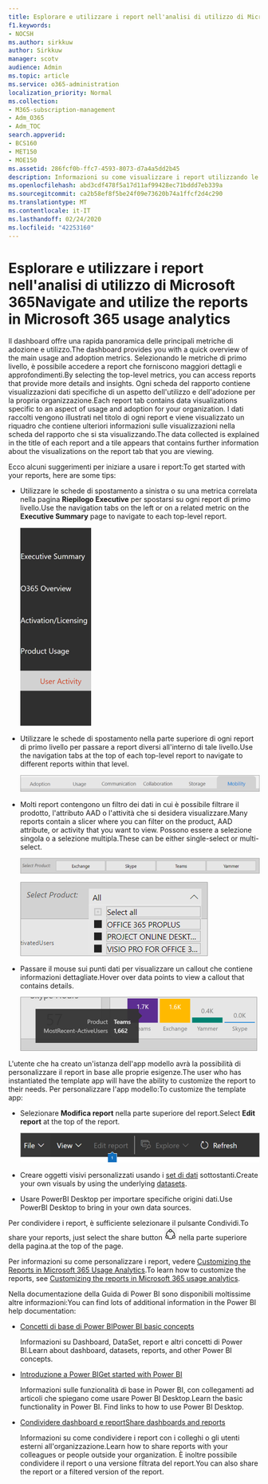 ```yaml
---
title: Esplorare e utilizzare i report nell'analisi di utilizzo di Microsoft 365
f1.keywords:
- NOCSH
ms.author: sirkkuw
author: Sirkkuw
manager: scotv
audience: Admin
ms.topic: article
ms.service: o365-administration
localization_priority: Normal
ms.collection:
- M365-subscription-management
- Adm_O365
- Adm_TOC
search.appverid:
- BCS160
- MET150
- MOE150
ms.assetid: 286fcf0b-ffc7-4593-8073-d7a4a5dd2b45
description: Informazioni su come visualizzare i report utilizzando le schede di spostamento e i filtri.
ms.openlocfilehash: abd3cdf478f5a17d11af99428ec71bddd7eb339a
ms.sourcegitcommit: ca2b58ef8f5be24f09e73620b74a1ffcf2d4c290
ms.translationtype: MT
ms.contentlocale: it-IT
ms.lasthandoff: 02/24/2020
ms.locfileid: "42253160"
---
```

# <a name="navigate-and-utilize-the-reports-in-microsoft-365-usage-analytics"></a><span data-ttu-id="d63db-103">Esplorare e utilizzare i report nell'analisi di utilizzo di Microsoft 365</span><span class="sxs-lookup"><span data-stu-id="d63db-103">Navigate and utilize the reports in Microsoft 365 usage analytics</span></span>

<span data-ttu-id="d63db-104">Il dashboard offre una rapida panoramica delle principali metriche di adozione e utilizzo.</span><span class="sxs-lookup"><span data-stu-id="d63db-104">The dashboard provides you with a quick overview of the main usage and adoption metrics.</span></span> <span data-ttu-id="d63db-105">Selezionando le metriche di primo livello, è possibile accedere a report che forniscono maggiori dettagli e approfondimenti.</span><span class="sxs-lookup"><span data-stu-id="d63db-105">By selecting the top-level metrics, you can access reports that provide more details and insights.</span></span> <span data-ttu-id="d63db-106">Ogni scheda del rapporto contiene visualizzazioni dati specifiche di un aspetto dell'utilizzo e dell'adozione per la propria organizzazione.</span><span class="sxs-lookup"><span data-stu-id="d63db-106">Each report tab contains data visualizations specific to an aspect of usage and adoption for your organization.</span></span> <span data-ttu-id="d63db-107">I dati raccolti vengono illustrati nel titolo di ogni report e viene visualizzato un riquadro che contiene ulteriori informazioni sulle visualizzazioni nella scheda del rapporto che si sta visualizzando.</span><span class="sxs-lookup"><span data-stu-id="d63db-107">The data collected is explained in the title of each report and a tile appears that contains further information about the visualizations on the report tab that you are viewing.</span></span>

<span data-ttu-id="d63db-108">Ecco alcuni suggerimenti per iniziare a usare i report:</span><span class="sxs-lookup"><span data-stu-id="d63db-108">To get started with your reports, here are some tips:</span></span>

- <span data-ttu-id="d63db-109">Utilizzare le schede di spostamento a sinistra o su una metrica correlata nella pagina **Riepilogo Executive** per spostarsi su ogni report di primo livello.</span><span class="sxs-lookup"><span data-stu-id="d63db-109">Use the navigation tabs on the left or on a related metric on the **Executive Summary** page to navigate to each top-level report.</span></span>

    ![Visualizza le schede di spostamento a sinistra](../media/navigate-usage-analytics1.png)

- <span data-ttu-id="d63db-111">Utilizzare le schede di spostamento nella parte superiore di ogni report di primo livello per passare a report diversi all'interno di tale livello.</span><span class="sxs-lookup"><span data-stu-id="d63db-111">Use the navigation tabs at the top of each top-level report to navigate to different reports within that level.</span></span>

    ![Visualizza le schede di spostamento nella parte superiore di ogni report](../media/navigate-usage-analytics2.png)

- <span data-ttu-id="d63db-113">Molti report contengono un filtro dei dati in cui è possibile filtrare il prodotto, l'attributo AAD o l'attività che si desidera visualizzare.</span><span class="sxs-lookup"><span data-stu-id="d63db-113">Many reports contain a slicer where you can filter on the product, AAD attribute, or activity that you want to view.</span></span> <span data-ttu-id="d63db-114">Possono essere a selezione singola o a selezione multipla.</span><span class="sxs-lookup"><span data-stu-id="d63db-114">These can be either single-select or multi-select.</span></span>

    ![Visualizza un filtro dei dati](../media/navigate-usage-analytics3.png)

    ![Visualizza un filtro dei dati](../media/navigate-usage-analytics4.png)


- <span data-ttu-id="d63db-117">Passare il mouse sui punti dati per visualizzare un callout che contiene informazioni dettagliate.</span><span class="sxs-lookup"><span data-stu-id="d63db-117">Hover over data points to view a callout that contains details.</span></span>

    ![Visualizza l'esempio del passaggio del mouse](../media/navigate-usage-analytics6.png)

<span data-ttu-id="d63db-119">L'utente che ha creato un'istanza dell'app modello avrà la possibilità di personalizzare il report in base alle proprie esigenze.</span><span class="sxs-lookup"><span data-stu-id="d63db-119">The user who has instantiated the template app will have the ability to customize the report to their needs.</span></span> <span data-ttu-id="d63db-120">Per personalizzare l'app modello:</span><span class="sxs-lookup"><span data-stu-id="d63db-120">To customize the template app:</span></span>

- <span data-ttu-id="d63db-121">Selezionare **Modifica report** nella parte superiore del report.</span><span class="sxs-lookup"><span data-stu-id="d63db-121">Select **Edit report** at the top of the report.</span></span>

    ![Visualizza il rapporto di modifica](../media/navigate-usage-analytics7.png)


- <span data-ttu-id="d63db-123">Creare oggetti visivi personalizzati usando i [set di dati](usage-analytics-data-model.md) sottostanti.</span><span class="sxs-lookup"><span data-stu-id="d63db-123">Create your own visuals by using the underlying [datasets](usage-analytics-data-model.md).</span></span>

- <span data-ttu-id="d63db-124">Usare PowerBI Desktop per importare specifiche origini dati.</span><span class="sxs-lookup"><span data-stu-id="d63db-124">Use PowerBI Desktop to bring in your own data sources.</span></span>

<span data-ttu-id="d63db-125">Per condividere i report, è sufficiente selezionare il pulsante Condividi.</span><span class="sxs-lookup"><span data-stu-id="d63db-125">To share your reports, just select the share button</span></span> ![Power BI Share icon](../media/dbb0569d-2013-4f9d-ab9d-d01b09631b92.png) <span data-ttu-id="d63db-127">nella parte superiore della pagina.</span><span class="sxs-lookup"><span data-stu-id="d63db-127">at the top of the page.</span></span>

<span data-ttu-id="d63db-128">Per informazioni su come personalizzare i report, vedere [Customizing the Reports in Microsoft 365 Usage Analytics](customize-reports.md).</span><span class="sxs-lookup"><span data-stu-id="d63db-128">To learn how to customize the reports, see [Customizing the reports in Microsoft 365 usage analytics](customize-reports.md).</span></span>

<span data-ttu-id="d63db-129">Nella documentazione della Guida di Power BI sono disponibili moltissime altre informazioni:</span><span class="sxs-lookup"><span data-stu-id="d63db-129">You can find lots of additional information in the Power BI help documentation:</span></span>

- [<span data-ttu-id="d63db-130">Concetti di base di Power BI</span><span class="sxs-lookup"><span data-stu-id="d63db-130">Power BI basic concepts</span></span>](https://docs.microsoft.com/power-bi/service-basic-concepts)

    <span data-ttu-id="d63db-131">Informazioni su Dashboard, DataSet, report e altri concetti di Power BI.</span><span class="sxs-lookup"><span data-stu-id="d63db-131">Learn about dashboard, datasets, reports, and other Power BI concepts.</span></span>

- [<span data-ttu-id="d63db-132">Introduzione a Power BI</span><span class="sxs-lookup"><span data-stu-id="d63db-132">Get started with Power BI</span></span>](https://docs.microsoft.com/power-bi/service-get-started?wt.mc_id=O365_Reports_PBI_contentpack)

    <span data-ttu-id="d63db-p104">Informazioni sulle funzionalità di base in Power BI, con collegamenti ad articoli che spiegano come usare Power BI Desktop.</span><span class="sxs-lookup"><span data-stu-id="d63db-p104">Learn the basic functionality in Power BI. Find links to how to use Power BI Desktop.</span></span>

- [<span data-ttu-id="d63db-135">Condividere dashboard e report</span><span class="sxs-lookup"><span data-stu-id="d63db-135">Share dashboards and reports</span></span>](https://docs.microsoft.com/power-bi/service-share-dashboards)

    <span data-ttu-id="d63db-136">Informazioni su come condividere i report con i colleghi o gli utenti esterni all'organizzazione.</span><span class="sxs-lookup"><span data-stu-id="d63db-136">Learn how to share reports with your colleagues or people outside your organization.</span></span> <span data-ttu-id="d63db-137">È inoltre possibile condividere il report o una versione filtrata del report.</span><span class="sxs-lookup"><span data-stu-id="d63db-137">You can also share the report or a filtered version of the report.</span></span>
